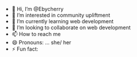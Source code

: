 - 👋 Hi, I’m @Ebycherry
- 👀 I’m interested in community upliftment 
- 🌱 I’m currently learning web development 
- 💞️ I’m looking to collaborate on web development 
- 📫 How to reach me 
- 😄 Pronouns: ... she/ her
- ⚡ Fun fact: 

<!---
Ebycherry/Ebycherry is a ✨ special ✨ repository because its `README.md` (this file) appears on your GitHub profile.
You can click the Preview link to take a look at your changes.
--->
